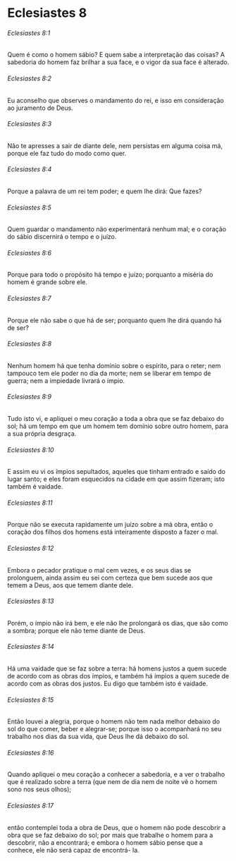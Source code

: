 # Eclesiastes 8

###### Eclesiastes 8:1

Quem é como o homem sábio? E quem sabe a interpretação das coisas? A sabedoria do homem faz brilhar a sua face, e o vigor da sua face é alterado.

###### Eclesiastes 8:2

Eu aconselho que observes o mandamento do rei, e isso em consideração ao juramento de Deus.

###### Eclesiastes 8:3

Não te apresses a sair de diante dele, nem persistas em alguma coisa má, porque ele faz tudo do modo como quer.

###### Eclesiastes 8:4

Porque a palavra de um rei tem poder; e quem lhe dirá: Que fazes?

###### Eclesiastes 8:5

Quem guardar o mandamento não experimentará nenhum mal; e o coração do sábio discernirá o tempo e o juízo.

###### Eclesiastes 8:6

Porque para todo o propósito há tempo e juízo; porquanto a miséria do homem é grande sobre ele.

###### Eclesiastes 8:7

Porque ele não sabe o que há de ser; porquanto quem lhe dirá quando há de ser?

###### Eclesiastes 8:8

Nenhum homem há que tenha domínio sobre o espírito, para o reter; nem tampouco tem ele poder no dia da morte; nem se liberar em tempo de guerra; nem a impiedade livrará o ímpio.

###### Eclesiastes 8:9

Tudo isto vi, e apliquei o meu coração a toda a obra que se faz debaixo do sol; há um tempo em que um homem tem domínio sobre outro homem, para a sua própria desgraça.

###### Eclesiastes 8:10

E assim eu vi os ímpios sepultados, aqueles que tinham entrado e saído do lugar santo; e eles foram esquecidos na cidade em que assim fizeram; isto também é vaidade.

###### Eclesiastes 8:11

Porque não se executa rapidamente um juízo sobre a má obra, então o coração dos filhos dos homens está inteiramente disposto a fazer o mal.

###### Eclesiastes 8:12

Embora o pecador pratique o mal cem vezes, e os seus dias se prolonguem, ainda assim eu sei com certeza que bem sucede aos que temem a Deus, aos que temem diante dele.

###### Eclesiastes 8:13

Porém, o ímpio não irá bem, e ele não lhe prolongará os dias, que são como a sombra; porque ele não teme diante de Deus.

###### Eclesiastes 8:14

Há uma vaidade que se faz sobre a terra: há homens justos a quem sucede de acordo com as obras dos ímpios, e também há ímpios a quem sucede de acordo com as obras dos justos. Eu digo que também isto é vaidade.

###### Eclesiastes 8:15

Então louvei a alegria, porque o homem não tem nada melhor debaixo do sol do que comer, beber e alegrar-se; porque isso o acompanhará no seu trabalho nos dias da sua vida, que Deus lhe dá debaixo do sol.

###### Eclesiastes 8:16

Quando apliquei o meu coração a conhecer a sabedoria, e a ver o trabalho que é realizado sobre a terra (que nem de dia nem de noite vê o homem sono nos seus olhos);

###### Eclesiastes 8:17

então contemplei toda a obra de Deus, que o homem não pode descobrir a obra que se faz debaixo do sol; por mais que trabalhe o homem para a descobrir, não a encontrará; e embora o homem sábio pense que a conhece, ele não será capaz de encontrá- la.

